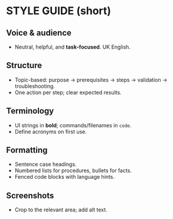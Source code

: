 # STYLE GUIDE (short)

## Voice & audience
- Neutral, helpful, and **task‑focused**. UK English.

## Structure
- Topic-based: purpose → prerequisites → steps → validation → troubleshooting.
- One action per step; clear expected results.

## Terminology
- UI strings in **bold**; commands/filenames in `code`.
- Define acronyms on first use.

## Formatting
- Sentence case headings.
- Numbered lists for procedures, bullets for facts.
- Fenced code blocks with language hints.

## Screenshots
- Crop to the relevant area; add alt text.

